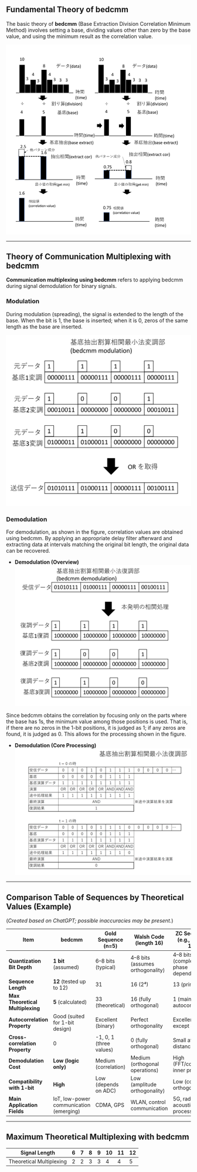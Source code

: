 ## Fundamental Theory of bedcmm

The basic theory of **bedcmm** (Base Extraction Division Correlation Minimum Method) involves setting a base, dividing values other than zero by the base value, and using the minimum result as the correlation value.

![core_pic](pic/bedcmm_core.png)

---

## Theory of Communication Multiplexing with bedcmm

**Communication multiplexing using bedcmm** refers to applying bedcmm during signal demodulation for binary signals.

### Modulation

During modulation (spreading), the signal is extended to the length of the base. When the bit is 1, the base is inserted; when it is 0, zeros of the same length as the base are inserted.

![mod_pic](pic/bedcmm_modulation.png)

### Demodulation

For demodulation, as shown in the figure, correlation values are obtained using bedcmm. By applying an appropriate delay filter afterward and extracting data at intervals matching the original bit length, the original data can be recovered.

- **Demodulation (Overview)**  
![demod_pic](pic/bedcmm_demodulation.png)

Since bedcmm obtains the correlation by focusing only on the parts where the base has 1s, the minimum value among those positions is used. That is, if there are no zeros in the 1-bit positions, it is judged as 1; if any zeros are found, it is judged as 0. This allows for the processing shown in the figure.

- **Demodulation (Core Processing)**  
![demod_core_pic](pic/bedcmm_comm_demod.png)

---

## Comparison Table of Sequences by Theoretical Values (Example)

(*Created based on ChatGPT; possible inaccuracies may be present.*)

| Item                         | **bedcmm**           | Gold Sequence (n=5)        | Walsh Code (length 16)       | ZC Sequence (e.g., length 13) |
|------------------------------|----------------------|-----------------------------|-------------------------------|-------------------------------|
| **Quantization Bit Depth**   | **1 bit** (assumed)  | 6–8 bits (typical)          | 4–8 bits (assumes orthogonality) | 4–8 bits (complex phase dependent) |
| **Sequence Length**          | **12** (tested up to 12) | 31                        | 16 (2⁴)                        | 13 (prime)                     |
| **Max Theoretical Multiplexing** | **5** (calculated) | 33 (theoretical)            | 16 (fully orthogonal)          | 1 (mainly for autocorrelation) |
| **Autocorrelation Property** | Good (suited for 1-bit design) | Excellent (binary)       | Perfect orthogonality         | Excellent (small except at zero) |
| **Cross-correlation Property** | 0                 | -1, 0, 1 (three values)     | 0 (fully orthogonal)           | Small at distance              |
| **Demodulation Cost**        | **Low (logic only)** | Medium (correlation)        | Medium (orthogonal operations) | High (FFT/complex inner product) |
| **Compatibility with 1-bit** | **High**             | Low (depends on ADC)        | Low (amplitude orthogonality) | Low (complex orthogonality)   |
| **Main Application Fields**  | IoT, low-power communication (emerging) | CDMA, GPS            | WLAN, control communication    | 5G, radar, acoustic processing |

---

## Maximum Theoretical Multiplexing with bedcmm

| Signal Length     | 6 | 7 | 8 | 9 | 10 | 11 | 12 |
|-------------------|---|---|---|---|----|----|----|
| Theoretical Multiplexing | 2 | 2 | 3 | 3 | 4  | 4  | 5  |
